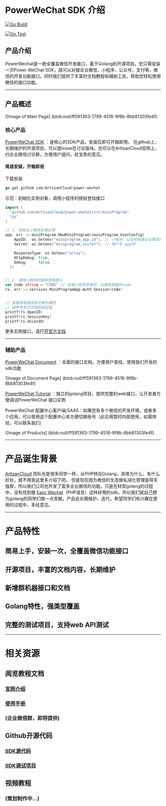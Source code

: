 # PowerWeChat SDK 介绍

[![Go Build](https://github.com/ArtisanCloud/power-wechat/actions/workflows/go-build.yml/badge.svg?branch=release%2F1.0.0)](https://github.com/ArtisanCloud/power-wechat/actions/workflows/go-build.yml)

[![Go Test](https://github.com/ArtisanCloud/power-wechat/actions/workflows/go-test.yml/badge.svg?branch=release%2F1.0.0)](https://github.com/ArtisanCloud/power-wechat/actions/workflows/go-test.yml)


## 产品介绍


PowerWechat是一款全覆盖微信开发接口，基于Golang的开源项目。您只需安装一次Power WeChat SDK，就可以对接企业微信，小程序，公众号，支付等，微信的开发功能接口。同时我们提供了丰富的文档教程和辅助工具，帮助您轻松使用微信的接口功能。


---

## 产品概述
![Image of Main Page]
(blob:null/ff591363-1799-4516-9f8b-8bb81303fe4f)


### 核心产品
[PowerWeChat SDK](https://github.com/ArtisanCloud/power-wechat) ：是核心的SDK产品，安装后即可开箱即用。
在github上，长期维护的开源项目，可以提Issue在讨论版块。也可以在ArtisanCloud官网上，扫企业微信讨论群，方便用户提问，给宝贵的意见。


#### 简易安装，开箱即用
下载安装
```go
go get github.com/ArtisanCloud/power-wechat
```


示范：初始化实例对象，调用小程序的授权登陆接口
```go
import (
  "github.com/ArtisanCloud/power-wechat/src/miniProgram"
  "os"
)

// 1. 初始化小程序应用实例
app, err := miniProgram.NewMiniProgram(&miniProgram.UserConfig{
    AppID:  os.Getenv("miniprogram_app_id"), // 小程序、公众号或者企业微信的appid
    Secret: os.Getenv("miniprogram_secret"), // 商户号 appID

    ResponseType: os.Getenv("array"),
    HttpDebug: true,
    Debug:     false,
  })


// 2. 调用小程序的授权登陆接口
var code string = "CODE" // 前端小程序登录时，从微信获取的code
rs, err := services.MiniProgramApp.Auth.Session(code)


// 查看获取强类型对象的属性
// 请参考官方文档的返回值
printf(rs.OpenID)
printf(rs.SessionKey)
printf(rs.UnionID)

```

更多实例接口，请打[开官方文档](https://powerwechat.artisan-cloud.com/zh/start/)

---

### 辅助产品

[PowerWeChat Document](https://powerwechat.artisan-cloud.com/zh/start/) ：全面的接口文档，方便用户查找，使用我们开发的sdk功能

![Image of Document Page]
(blob:null/ff591363-1799-4516-9f8b-8bb81303fe4f)



[PowerWeChat Tutorial](https://github.com/ArtisanCloud/power-wechat-tutorial) ：独立的golang项目，提供完整的web接口，让开发者方便调试PowerWeChat 接口实例


PowerWeChat 配置中心客户端/SAAS：如果您有多个微信的开发环境，或者多个应用，可以使用这个配置中心来方便切换账号（此应用暂时内部使用，如需体验，可以联系我们）

![Image of Products]
(blob:null/ff591363-1799-4516-9f8b-8bb81303fe4f)


---


# 产品诞生背景
[ArtisanCloud](https://github.com/ArtisanCloud) 团队也是很多同学一样，从PHP转向Golang，具体为什么，有什么好处，就不用我这里多介绍了吧。 但是现在因为微信的生态做私域化管理是得天独厚，所以我们公司也开发了蛮多企业微信的功能。只是在转型golang的过程中，没有找到像 [Easy Wechat](https://www.easywechat.com)（PHP语言）这样好用的sdk。所以我们就自己想为golang的同学们做一点贡献。产品会长期维护，迭代，希望同学们有兴趣在使用的过程中，多给意见。


---

# 产品特性

## 简易上手，安装一次，全覆盖微信功能接口
## 开源项目，丰富的文档内容，长期维护
## 新增群机器接口和文档
## Golang特性，强类型覆盖
## 完整的测试项目，支持web API测试

---

# 相关资源

## 阅览教程文档
### [官网介绍](https://powerwechat.artisan-cloud.com)
### [使用手册](https://powerwechat.artisan-cloud.com/zh/start/)
### (企业微信群，即将提供)


## Github开源代码
### [SDK源代码](https://github.com/ArtisanCloud/power-wechat)
### [SDK调试项目](https://github.com/ArtisanCloud/power-wechat-tutorial)


## 视频教程
### (策划制作中...)